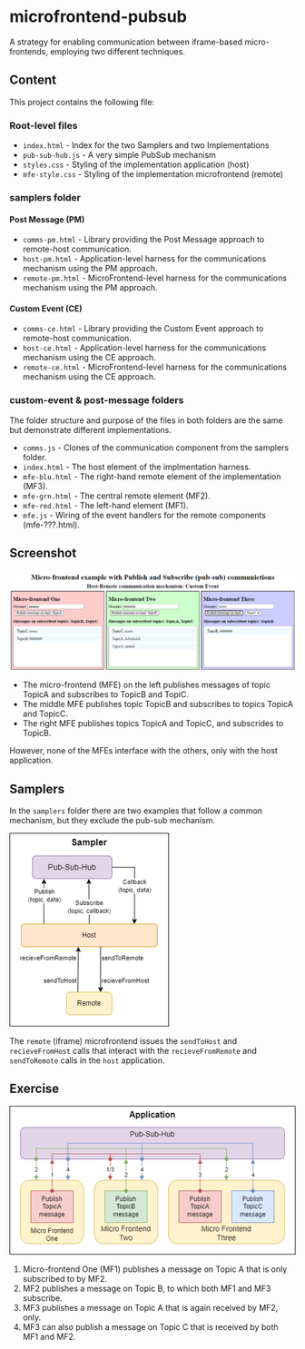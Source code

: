 # microfrontend-pubsub

A strategy for enabling communication between iframe-based micro-frontends, employing two different techniques.

## Content

This project contains the following file:

### Root-level files

- `index.html` - Index for the two Samplers and two Implementations
- `pub-sub-hub.js` - A very simple PubSub mechanism
- `styles.css` - Styling of the implementation application (host)
- `mfe-style.css` - Styling of the implementation microfrontend (remote)

### samplers folder

#### Post Message (PM)

- `comms-pm.html` - Library providing the Post Message approach to remote-host communication.
- `host-pm.html` - Application-level harness for the communications mechanism using the PM approach.
- `remote-pm.html` - MicroFrontend-level harness for the communications mechanism using the PM approach.

#### Custom Event (CE)

- `comms-ce.html` - Library providing the Custom Event approach to remote-host communication.
- `host-ce.html` - Application-level harness for the communications mechanism using the CE approach.
- `remote-ce.html` - MicroFrontend-level harness for the communications mechanism using the CE approach.

### custom-event & post-message folders

The folder structure and purpose of the files in both folders are the same but demonstrate different implementations.

- `comms.js` - Clones of the communication component from the samplers folder.
- `index.html` - The host element of the implmentation harness.
- `mfe-blu.html` - The right-hand remote element of the implementation (MF3).
- `mfe-grn.html` - The central remote element (MF2).
- `mfe-red.html` - The left-hand element (MF1).
- `mfe.js` - Wiring of the event handlers for the remote components (mfe-???.html).

## Screenshot

![Screenshot of the sampler running showing messages sent between the microfrontends](Screenshot.png 'Microfrontend and PubSub')

* The micro-frontend (MFE) on the left publishes messages of topic TopicA and subscribes to TopicB and TopiC.
* The middle MFE publishes topic TopicB and subscribes to topics TopicA and TopicC.
* The right MFE publishes topics TopicA and TopicC, and subscrides to TopicB.

However, none of the MFEs interface with the others, only with the host application.

## Samplers

In the `samplers` folder there are two examples that follow a common mechanism, but they exclude the pub-sub mechanism.

![Diagram showing the communication mechanism exercised by both samplers](samplers.png 'Sampler mechanics')

The `remote` (iframe) microfrontend issues the `sendToHost` and `recieveFromHost` calls that interact with the `recieveFromRemote` and `sendToRemote` calls in the `host` application.

## Exercise

![Illustration of a multi-microfrontend application](exercise.png 'Application Exericse')

1. Micro-frontend One (MF1) publishes a message on Topic A that is only subscribed to by MF2.
1. MF2 publishes a message on Topic B, to which both MF1 and MF3 subscribe.
1. MF3 publishes a message on Topic A that is again received by MF2, only.
1. MF3 can also publish a message on Topic C that is received by both MF1 and MF2.
